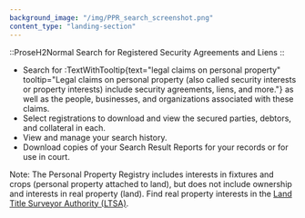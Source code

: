 ```yaml
---
background_image: "/img/PPR_search_screenshot.png"
content_type: "landing-section"
---
```


::ProseH2Normal
Search for Registered Security Agreements and Liens
::

- Search for :TextWithTooltip{text="legal claims on personal property" tooltip="Legal claims on personal property (also called security interests or property interests) include security agreements, liens, and more."} as well as the people, businesses, and organizations associated with these claims.
- Select registrations to download and view the secured parties, debtors, and collateral in each.
- View and manage your search history.
- Download copies of your Search Result Reports for your records or for use in court.
  
<p class="italic">
  Note: The Personal Property Registry includes interests in fixtures and crops (personal property attached to land), but does not include ownership and interests in real property (land). Find real property interests in the <a href="https://ltsa.ca/" target="_blank">Land Title Surveyor Authority (LTSA)</a>.
</p>